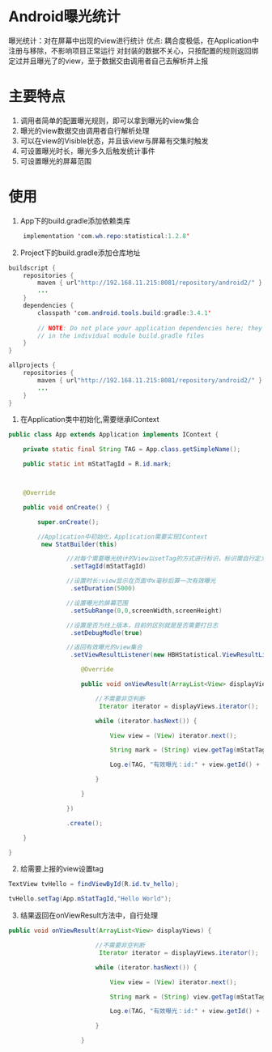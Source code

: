 # Android曝光统计
曝光统计：对在屏幕中出现的view进行统计
    优点:
    耦合度极低，在Application中注册与移除，不影响项目正常运行
    对封装的数据不关心，只按配置的规则返回绑定过并且曝光了的view，至于数据交由调用者自己去解析并上报
# 主要特点
1. 调用者简单的配置曝光规则，即可以拿到曝光的view集合
2. 曝光的view数据交由调用者自行解析处理
3. 可以在view的Visible状态，并且该view与屏幕有交集时触发
4. 可设置曝光时长，曝光多久后触发统计事件
5. 可设置曝光的屏幕范围
# 使用
1. App下的build.gradle添加依赖类库
```Java
    implementation 'com.wh.repo:statistical:1.2.8'
```
2. Project下的build.gradle添加仓库地址
```Java
buildscript {
    repositories {
        maven { url"http://192.168.11.215:8081/repository/android2/" }    
        ...
    }
    dependencies {
        classpath 'com.android.tools.build:gradle:3.4.1'
        
        // NOTE: Do not place your application dependencies here; they belong
        // in the individual module build.gradle files
    }
}

allprojects {
    repositories {
        maven { url"http://192.168.11.215:8081/repository/android2/" }
        ...
    }
}
```
1. 在Application类中初始化,需要继承IContext
```Java
public class App extends Application implements IContext {

    private static final String TAG = App.class.getSimpleName();

    public static int mStatTagId = R.id.mark;



    @Override

    public void onCreate() {

        super.onCreate();

        //Application中初始化，Application需要实现IContext
         new StatBuilder(this)

                //对每个需要曝光统计的View以setTag的方式进行标识，标识需自行定义
                 .setTagId(mStatTagId)

                //设置时长:view显示在页面中x毫秒后算一次有效曝光
                 .setDuration(5000)

                //设置曝光的屏幕范围
                 .setSubRange(0,0,screenWidth,screenHeight)

                //设置是否为线上版本，目前的区别就是是否需要打日志
                 .setDebugModle(true)

                //返回有效曝光的view集合
                 .setViewResultListener(new HBHStatistical.ViewResultListener() {

                    @Override

                    public void onViewResult(ArrayList<View> displayViews) {

                        //不需要非空判断
                         Iterator iterator = displayViews.iterator();

                        while (iterator.hasNext()) {

                            View view = (View) iterator.next();

                            String mark = (String) view.getTag(mStatTagId);

                            Log.e(TAG, "有效曝光：id:" + view.getId() + "     , 数据:" + mark);

                        }

                    }

                })

                .create();

    }

}
```
2. 给需要上报的view设置tag
```Java
TextView tvHello = findViewById(R.id.tv_hello);

tvHello.setTag(App.mStatTagId,"Hello World");
```
3. 结果返回在onViewResult方法中，自行处理
```Java
public void onViewResult(ArrayList<View> displayViews) {

                        //不需要非空判断
                         Iterator iterator = displayViews.iterator();

                        while (iterator.hasNext()) {

                            View view = (View) iterator.next();

                            String mark = (String) view.getTag(mStatTagId);

                            Log.e(TAG, "有效曝光：id:" + view.getId() + "     , 数据:" + mark);

                        }

                    }
```
